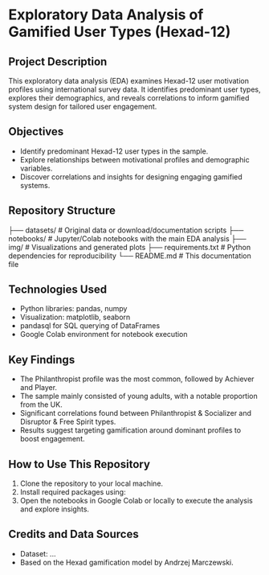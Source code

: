 # Exploratory Data Analysis of Gamified User Types (Hexad-12)

## Project Description
This exploratory data analysis (EDA) examines Hexad-12 user motivation profiles using international survey data. It identifies predominant user types, explores their demographics, and reveals correlations to inform gamified system design for tailored user engagement.

## Objectives
- Identify predominant Hexad-12 user types in the sample.
- Explore relationships between motivational profiles and demographic variables.
- Discover correlations and insights for designing engaging gamified systems.

## Repository Structure

├── datasets/ # Original data or download/documentation scripts
├── notebooks/ # Jupyter/Colab notebooks with the main EDA analysis
├── img/ # Visualizations and generated plots
├── requirements.txt # Python dependencies for reproducibility
└── README.md # This documentation file

## Technologies Used
- Python libraries: pandas, numpy
- Visualization: matplotlib, seaborn
- pandasql for SQL querying of DataFrames
- Google Colab environment for notebook execution

## Key Findings
- The Philanthropist profile was the most common, followed by Achiever and Player.
- The sample mainly consisted of young adults, with a notable proportion from the UK.
- Significant correlations found between Philanthropist & Socializer and Disruptor & Free Spirit types.
- Results suggest targeting gamification around dominant profiles to boost engagement.

## How to Use This Repository
1. Clone the repository to your local machine.
2. Install required packages using:
3. Open the notebooks in Google Colab or locally to execute the analysis and explore insights.

## Credits and Data Sources
- Dataset: ...
- Based on the Hexad gamification model by Andrzej Marczewski.

